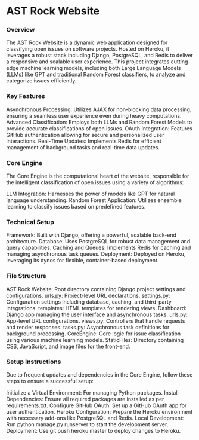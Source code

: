 # AST Rock Website
### Overview
The AST Rock Website is a dynamic web application designed for classifying open issues on software projects. Hosted on Heroku, it leverages a robust stack including Django, PostgreSQL, and Redis to deliver a responsive and scalable user experience. This project integrates cutting-edge machine learning models, including both Large Language Models (LLMs) like GPT and traditional Random Forest classifiers, to analyze and categorize issues efficiently.

### Key Features
Asynchronous Processing: Utilizes AJAX for non-blocking data processing, ensuring a seamless user experience even during heavy computations.
Advanced Classification: Employs both LLMs and Random Forest Models to provide accurate classifications of open issues.
OAuth Integration: Features GitHub authentication allowing for secure and personalized user interactions.
Real-Time Updates: Implements Redis for efficient management of background tasks and real-time data updates.

### Core Engine
The Core Engine is the computational heart of the website, responsible for the intelligent classification of open issues using a variety of algorithms:

LLM Integration: Harnesses the power of models like GPT for natural language understanding.
Random Forest Application: Utilizes ensemble learning to classify issues based on predefined features.

### Technical Setup
Framework: Built with Django, offering a powerful, scalable back-end architecture.
Database: Uses PostgreSQL for robust data management and query capabilities.
Caching and Queues: Implements Redis for caching and managing asynchronous task queues.
Deployment: Deployed on Heroku, leveraging its dynos for flexible, container-based deployment.

### File Structure
AST Rock Website: Root directory containing Django project settings and configurations.
urls.py: Project-level URL declarations.
settings.py: Configuration settings including database, caching, and third-party integrations.
templates: HTML templates for rendering views.
Dashboard: Django app managing the user interface and asynchronous tasks.
urls.py: App-level URL configurations.
views.py: Controllers that handle requests and render responses.
tasks.py: Asynchronous task definitions for background processing.
CoreEngine: Core logic for issue classification using various machine learning models.
StaticFiles: Directory containing CSS, JavaScript, and image files for the front-end.

### Setup Instructions
Due to frequent updates and dependencies in the Core Engine, follow these steps to ensure a successful setup:

Initialize a Virtual Environment: For managing Python packages.
Install Dependencies: Ensure all required packages are installed as per requirements.txt.
Configure GitHub OAuth: Set up a GitHub OAuth app for user authentication.
Heroku Configuration: Prepare the Heroku environment with necessary add-ons like PostgreSQL and Redis.
Local Development: Run python manage.py runserver to start the development server.
Deployment: Use git push heroku master to deploy changes to Heroku.
  
